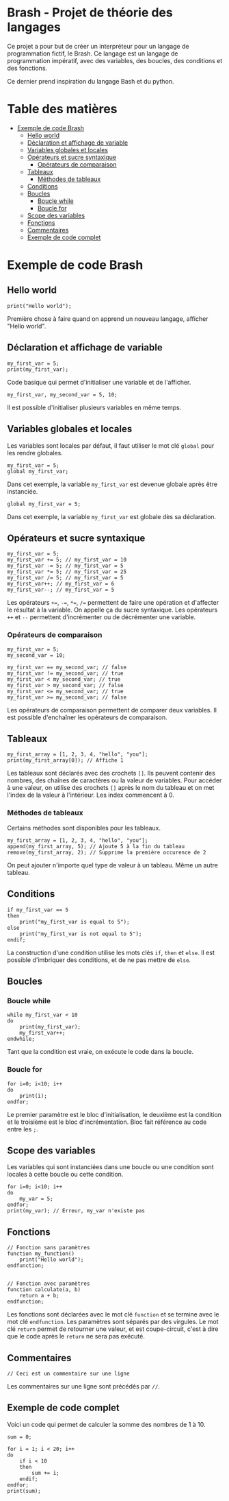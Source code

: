 <h1>Brash - Projet de théorie des langages</h1>

Ce projet a pour but de créer un interpréteur pour un langage de programmation fictif, le Brash. Ce langage est un langage de programmation impératif, avec des variables, des boucles, des conditions et des fonctions.

Ce dernier prend inspiration du langage Bash et du python.

<h1>Table des matières</h1>

- [Exemple de code Brash](#exemple-de-code-brash)
  - [Hello world](#hello-world)
  - [Déclaration et affichage de variable](#déclaration-et-affichage-de-variable)
  - [Variables globales et locales](#variables-globales-et-locales)
  - [Opérateurs et sucre syntaxique](#opérateurs-et-sucre-syntaxique)
    - [Opérateurs de comparaison](#opérateurs-de-comparaison)
  - [Tableaux](#tableaux)
    - [Méthodes de tableaux](#méthodes-de-tableaux)
  - [Conditions](#conditions)
  - [Boucles](#boucles)
    - [Boucle while](#boucle-while)
    - [Boucle for](#boucle-for)
  - [Scope des variables](#scope-des-variables)
  - [Fonctions](#fonctions)
  - [Commentaires](#commentaires)
  - [Exemple de code complet](#exemple-de-code-complet)


# Exemple de code Brash

## Hello world

```
print("Hello world");
```

Première chose à faire quand on apprend un nouveau langage, afficher "Hello world".

## Déclaration et affichage de variable

```
my_first_var = 5;
print(my_first_var);
```

Code basique qui permet d'initialiser une variable et de l'afficher.

```
my_first_var, my_second_var = 5, 10;
```

Il est possible d'initialiser plusieurs variables en même temps.

## Variables globales et locales

Les variables sont locales par défaut, il faut utiliser le mot clé `global` pour les rendre globales.

```
my_first_var = 5;
global my_first_var;
```

Dans cet exemple, la variable `my_first_var` est devenue globale après être instanciée.

```
global my_first_var = 5;
```

Dans cet exemple, la variable `my_first_var` est globale dès sa déclaration.

## Opérateurs et sucre syntaxique

```
my_first_var = 5;
my_first_var += 5; // my_first_var = 10
my_first_var -= 5; // my_first_var = 5
my_first_var *= 5; // my_first_var = 25
my_first_var /= 5; // my_first_var = 5
my_first_var++; // my_first_var = 6
my_first_var--; // my_first_var = 5
```

Les opérateurs `+=`, `-=`, `*=`, `/=` permettent de faire une opération et d'affecter le résultat à la variable.
On appelle ça du sucre syntaxique.
Les opérateurs `++` et `--` permettent d'incrémenter ou de décrémenter une variable.

### Opérateurs de comparaison

```
my_first_var = 5;
my_second_var = 10;

my_first_var == my_second_var; // false
my_first_var != my_second_var; // true
my_first_var < my_second_var; // true
my_first_var > my_second_var; // false
my_first_var <= my_second_var; // true
my_first_var >= my_second_var; // false
```

Les opérateurs de comparaison permettent de comparer deux variables.
Il est possible d'enchaîner les opérateurs de comparaison.

## Tableaux

```
my_first_array = [1, 2, 3, 4, "hello", "you"];
print(my_first_array[0]); // Affiche 1
```

Les tableaux sont déclarés avec des crochets `[]`. Ils peuvent contenir des nombres, des chaînes de caractères ou la valeur de variables.
Pour accéder à une valeur, on utilise des crochets `[]` après le nom du tableau et on met l'index de la valeur à l'intérieur.
Les index commencent à 0.

### Méthodes de tableaux

Certains méthodes sont disponibles pour les tableaux.

```
my_first_array = [1, 2, 3, 4, "hello", "you"];
append(my_first_array, 5); // Ajoute 5 à la fin du tableau
remove(my_first_array, 2); // Supprime la première occurence de 2
```

On peut ajouter n'importe quel type de valeur à un tableau. Même un autre tableau.

## Conditions

```
if my_first_var == 5
then
    print("my_first_var is equal to 5");
else
    print("my_first_var is not equal to 5");
endif;
```

La construction d'une condition utilise les mots clés `if`, `then` et `else`.
Il est possible d'imbriquer des conditions, et de ne pas mettre de `else`.

## Boucles

### Boucle while

```
while my_first_var < 10
do
    print(my_first_var);
    my_first_var++;
endwhile;
```

Tant que la condition est vraie, on exécute le code dans la boucle.

### Boucle for

```
for i=0; i<10; i++
do
    print(i);
endfor;
```

Le premier paramètre est le bloc d'initialisation, le deuxième est la condition et le troisième est le bloc d'incrémentation.
Bloc fait référence au code entre les `;`.

## Scope des variables

Les variables qui sont instanciées dans une boucle ou une condition sont locales à cette boucle ou cette condition.

```
for i=0; i<10; i++
do
    my_var = 5;
endfor;
print(my_var); // Erreur, my_var n'existe pas
```

## Fonctions

```
// Fonction sans paramètres
function my_function()
    print("Hello world");
endfunction;


// Fonction avec paramètres
function calculate(a, b)
    return a + b;
endfunction;
```

Les fonctions sont déclarées avec le mot clé `function` et se termine avec le mot clé `endfunction`.
Les paramètres sont séparés par des virgules.
Le mot clé `return` permet de retourner une valeur, et est coupe-circuit, c'est à dire que le code après le `return` ne sera pas exécuté.

## Commentaires

```
// Ceci est un commentaire sur une ligne
```

Les commentaires sur une ligne sont précédés par `//`.

## Exemple de code complet

Voici un code qui permet de calculer la somme des nombres de 1 à 10.

```
sum = 0;

for i = 1; i < 20; i++
do
    if i < 10
    then
        sum += i;
    endif;
endfor;
print(sum);
```
